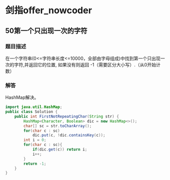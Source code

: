 # 剑指offer_nowcoder

## 50第一个只出现一次的字符

### 题目描述

在一个字符串(0<=字符串长度<=10000，全部由字母组成)中找到第一个只出现一次的字符,并返回它的位置, 如果没有则返回 -1（需要区分大小写）.（从0开始计数）

### 解答

HashMap解决。

```java
import java.util.HashMap;
public class Solution {
    public int FirstNotRepeatingChar(String str) {
        HashMap<Character, Boolean> dic = new HashMap<>();
        char[] sc = str.toCharArray();
        for(char c : sc)
            dic.put(c, !dic.containsKey(c));
        int i = 0;
        for(char c : sc){
            if(dic.get(c)) return i;
            i++;
        }
        return -1;
    }
}
```

